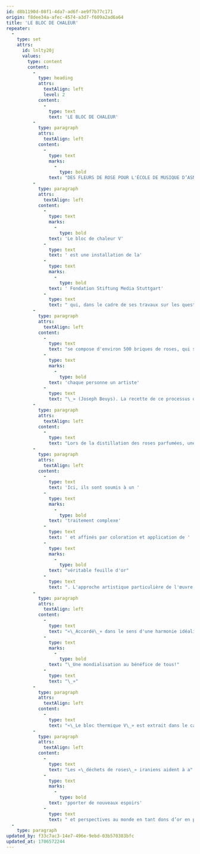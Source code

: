 ```yaml
---
id: d8b1190d-08f1-4da7-ad6f-ae9f7b77c171
origin: f8dee34a-afec-4574-a3d7-f609a2ad6a64
title: 'LE BLOC DE CHALEUR'
repeater:
  -
    type: set
    attrs:
      id: lnlty20j
      values:
        type: content
        content:
          -
            type: heading
            attrs:
              textAlign: left
              level: 2
            content:
              -
                type: text
                text: 'LE BLOC DE CHALEUR'
          -
            type: paragraph
            attrs:
              textAlign: left
            content:
              -
                type: text
                marks:
                  -
                    type: bold
                text: "DES FLEURS DE ROSE POUR L'ÉCOLE DE MUSIQUE D’ASNI"
          -
            type: paragraph
            attrs:
              textAlign: left
            content:
              -
                type: text
                marks:
                  -
                    type: bold
                text: 'Le bloc de chaleur V'
              -
                type: text
                text: ' est une installation de la'
              -
                type: text
                marks:
                  -
                    type: bold
                text: ' Fondation Stiftung Media Stuttgart'
              -
                type: text
                text: " qui, dans le cadre de ses travaux sur les questions de renouvellement social, économique et écologique, travaille également sur la culture écologique des roses parfumées («\_Rosa damascena\_»). L'installation"
          -
            type: paragraph
            attrs:
              textAlign: left
            content:
              -
                type: text
                text: "se compose d'environ 500 briques de roses, qui sont extraites dans le cadre d'un évènement artistique pendant la nuit de la culture de Göpping et d’autres actions et converties en «\_monnaie de dons\_». La transformation de la paille de rose iranienne en euros, en dons d'or, représente une mondialisation responsable et solidaire et l'idée de faire de toutes les personnes des co-créateurs de l'avenir de la société : «\_"
              -
                type: text
                marks:
                  -
                    type: bold
                text: 'chaque personne un artiste'
              -
                type: text
                text: "\_» (Joseph Beuys). La recette de ce processus de transformation va au Maroc et est donc largement utilisée pour la construction de l'école de musique d’Asni."
          -
            type: paragraph
            attrs:
              textAlign: left
            content:
              -
                type: text
                text: "Lors de la distillation des roses parfumées, une sorte de purée, généralement éliminée ou compostée, émerge des pétales. En Iran, une utilisation astucieuse a été trouvée pour ce «\_déchet\_». Après l'achèvement du processus de fabrication, la purée de roses est introduite dans des moules en bois et séchée au soleil - semblable à la production traditionnelle de briques de glaise. De cette manière, des briquettes de roses à l'allure archaïque sont fabriquées à partir de «\_paille de rose\_» qui sont utilisées comme combustible parfumé et dont quelque 1 000 pièces ont été transportées en Allemagne."
          -
            type: paragraph
            attrs:
              textAlign: left
            content:
              -
                type: text
                text: 'Ici, ils sont soumis à un '
              -
                type: text
                marks:
                  -
                    type: bold
                text: 'traitement complexe'
              -
                type: text
                text: ' et affinés par coloration et application de '
              -
                type: text
                marks:
                  -
                    type: bold
                text: "véritable feuille d'or"
              -
                type: text
                text: ". L'approche artistique particulière de l'œuvre est importante\_: pas d’ornementation individualiste, mais un traitement de fabrication similaire, sinon identique, de la brique de rose. Ainsi, les briques de roses sont «accordées» à une tâche commune afin de faire partie d'un bloc thermique uniforme."
          -
            type: paragraph
            attrs:
              textAlign: left
            content:
              -
                type: text
                text: "«\_Accordé\_» dans le sens d'une harmonie idéaliste pour l'idée d'une mondialisation responsable et solidaire, qui fonctionne d'une manière orientée vers le bien commun au lieu d'une exploitation illimitée des ressources humaines et naturelles des pays pauvres, et contribue au retour d'une part équitable du point de départ des «\_chaînes de valeur\_» mondiales. Une globalité durable au lieu d'une mondialisation axée sur le profit - c'est ce que représente aussi le bloc de roses et il illustre le principe de la responsabilité mondiale partagée pour l'avenir social et écologique de la société\_: «"
              -
                type: text
                marks:
                  -
                    type: bold
                text: "\_Une mondialisation au bénéfice de tous!"
              -
                type: text
                text: "\_»"
          -
            type: paragraph
            attrs:
              textAlign: left
            content:
              -
                type: text
                text: "«\_Le bloc thermique V\_» est extrait dans le cadre d'un processus public de transformation et de refonte de paille de roses en monnaie de dons. Les recettes apporteront une petite contribution à un avenir meilleur en Afrique et en Iran, pays d'origine des briques de roses. En plus d'une contribution à un orphelinat en Iran, l'école de musique pour jeunes à ASNI, au Maroc, est soutenue par la recette de «\_l'or de roses\_».\_"
          -
            type: paragraph
            attrs:
              textAlign: left
            content:
              -
                type: text
                text: "Les «\_déchets de roses\_» iraniens aident à a"
              -
                type: text
                marks:
                  -
                    type: bold
                text: 'pporter de nouveaux espoirs'
              -
                type: text
                text: " et perspectives au monde en tant dons d’or en paille de roses lors de divers évènements artistiques. Le projet représente également une «sculpture sociale» comme moyen pour encourager les gens à s'impliquer dans le développement de la réalité sociale. La sculpture sociale fait référence aux processus de transformation au sens de formations sculpturales dans la sculpture vivante des sociétés modernes dans le but de faire de chaque individu un co-créateur de son avenir culturel, social, juridique et économique : «\_Chaque personne un artiste\_»."
  -
    type: paragraph
updated_by: f33c7ac3-14e7-496e-9ebd-03b570383bfc
updated_at: 1706572244
---
```

